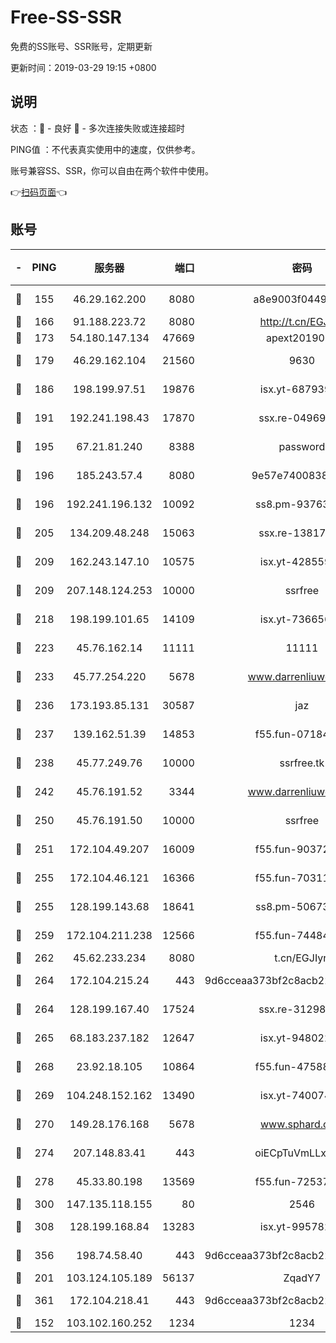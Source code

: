 # Free-SS-SSR

免费的SS账号、SSR账号，定期更新

更新时间：2019-03-29 19:15 +0800

## 说明

状态     ：🙂 - 良好 🙁 - 多次连接失败或连接超时

PING值   ：不代表真实使用中的速度，仅供参考。

账号兼容SS、SSR，你可以自由在两个软件中使用。

👉[扫码页面](https://liesauer.github.io/Free-SS-SSR/)👈

## 账号

|-|PING|服务器|端口|密码|加密方式|区域|
|:----:|:----:|:-----:|-----:|:----:|:----:|:----:|
|🙂|155|46.29.162.200|8080|a8e9003f0449cea5|chacha20-ietf|RU|
|🙂|166|91.188.223.72|8080|http://t.cn/EGJIyrl|rc4-md5|RU|
|🙂|173|54.180.147.134|47669|apext2019001|chacha20|KR|
|🙂|179|46.29.162.104|21560|9630|aes-128-ctr|RU|
|🙂|186|198.199.97.51|19876|isx.yt-68793930|aes-256-cfb|US|
|🙂|191|192.241.198.43|17870|ssx.re-04969397|aes-256-cfb|US|
|🙂|195|67.21.81.240|8388|password|aes-256-cfb|US|
|🙂|196|185.243.57.4|8080|9e57e7400838a01e|chacha20-ietf|US|
|🙂|196|192.241.196.132|10092|ss8.pm-93763779|aes-256-cfb|US|
|🙂|205|134.209.48.248|15063|ssx.re-13817997|aes-256-cfb|US|
|🙂|209|162.243.147.10|10575|isx.yt-42855905|aes-256-cfb|US|
|🙂|209|207.148.124.253|10000|ssrfree|aes-256-cfb|SG|
|🙂|218|198.199.101.65|14109|isx.yt-73665649|aes-256-cfb|US|
|🙂|223|45.76.162.14|11111|11111|aes-256-cfb|SG|
|🙂|233|45.77.254.220|5678|www.darrenliuwei.com|aes-256-cfb|SG|
|🙂|236|173.193.85.131|30587|jaz|aes-256-cfb|US|
|🙂|237|139.162.51.39|14853|f55.fun-07184918|aes-256-cfb|SG|
|🙂|238|45.77.249.76|10000|ssrfree.tk|aes-256-cfb|SG|
|🙂|242|45.76.191.52|3344|www.darrenliuwei.com|aes-256-cfb|JP|
|🙂|250|45.76.191.50|10000|ssrfree|aes-256-cfb|SG|
|🙂|251|172.104.49.207|16009|f55.fun-90372646|aes-256-cfb|SG|
|🙂|255|172.104.46.121|16366|f55.fun-70311156|aes-256-cfb|SG|
|🙂|255|128.199.143.68|18641|ss8.pm-50673139|aes-256-cfb|SG|
|🙂|259|172.104.211.238|12566|f55.fun-74484469|aes-256-cfb|US|
|🙂|262|45.62.233.234|8080|t.cn/EGJIyrl|rc4-md5|CA|
|🙂|264|172.104.215.24|443|9d6cceaa373bf2c8acb22e60b6a58be6|aes-256-cfb|US|
|🙂|264|128.199.167.40|17524|ssx.re-31298254|aes-256-cfb|SG|
|🙂|265|68.183.237.182|12647|isx.yt-94802200|aes-256-cfb|SG|
|🙂|268|23.92.18.105|10864|f55.fun-47588701|aes-256-cfb|US|
|🙂|269|104.248.152.162|13490|isx.yt-74007424|aes-256-cfb|SG|
|🙂|270|149.28.176.168|5678|www.sphard.com|aes-256-cfb|AU|
|🙂|274|207.148.83.41|443|oiECpTuVmLLxk4Ts|aes-256-cfb|AU|
|🙂|278|45.33.80.198|13569|f55.fun-72537526|aes-256-cfb|US|
|🙂|300|147.135.118.155|80|2546|chacha20|US|
|🙂|308|128.199.168.84|13283|isx.yt-99578236|aes-256-cfb|SG|
|🙂|356|198.74.58.40|443|9d6cceaa373bf2c8acb22e60b6a58be6|aes-256-cfb|US|
|🙂|201|103.124.105.189|56137|ZqadY7|chacha20|US|
|🙂|361|172.104.218.41|443|9d6cceaa373bf2c8acb22e60b6a58be6|aes-256-cfb|US|
|🙁|152|103.102.160.252|1234|1234|rc4-md5|JP|
